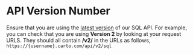 # API Version Number

Ensure that you are using the [latest version](https://github.com/CartoDB/CartoDB-SQL-API) of our SQL API. For example, you can check that you are using **Version 2** by looking at your request URLS. They should all contain **/v2/** in the URLs as follows, `https://{username}.carto.com/api/v2/sql`
